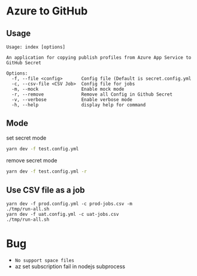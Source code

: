 # Azure to GitHub

## Usage

```
Usage: index [options]

An application for copying publish profiles from Azure App Service to GitHub Secret

Options:
  -f, --file <config>       Config file (Default is secret.config.yml
  -c, --csv-file <CSV Job>  Config file for jobs
  -m, --mock                Enable mock mode
  -r, --remove              Remove all Config in Github Secret
  -v, --verbose             Enable verbose mode
  -h, --help                display help for command
```

## Mode

set secret mode

```sh
yarn dev -f test.config.yml
```

remove secret mode

```sh
yarn dev -f test.config.yml -r
```

## Use CSV file as a job

```
yarn dev -f prod.config.yml -c prod-jobs.csv -m
./tmp/run-all.sh 
yarn dev -f uat.config.yml -c uat-jobs.csv
./tmp/run-all.sh 
```

# Bug

- `No support space files`
- az set subscription fail in nodejs subprocess
